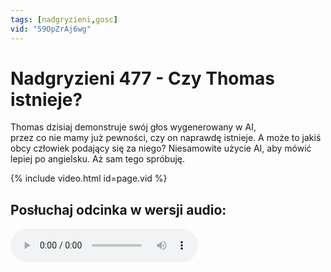 ```yaml
---
tags: [nadgryzieni,gosc]
vid: "59OpZrAj6wg"
---
```


# Nadgryzieni 477 - Czy Thomas istnieje?

Thomas dzisiaj demonstruje swój głos wygenerowany w AI, przez co nie mamy już pewności, czy on naprawdę istnieje. A może to jakiś obcy człowiek podający się za niego? Niesamowite użycie AI, aby mówić lepiej po angielsku. Aż sam tego spróbuję.

{% include video.html id=page.vid %}

<!--More-->

## Posłuchaj odcinka w wersji audio:

<audio controls>
<source src="https://media.blubrry.com/nadgryzieni/imagazine.stronazen.pl/nadgryzieni/Nadgryzieni-Odcinek-477.mp3" type="audio/mpeg">
</audio>




[n]: https://michael.gratis/nozbe_pl
[np]: https://michael.gratis/nozbepersonal_pl